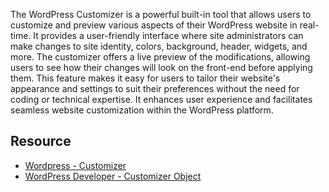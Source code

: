 The WordPress Customizer is a powerful built-in tool that allows users to customize and preview various aspects of their WordPress website in real-time. It provides a user-friendly interface where site administrators can make changes to site identity, colors, background, header, widgets, and more. The customizer offers a live preview of the modifications, allowing users to see how their changes will look on the front-end before applying them. This feature makes it easy for users to tailor their website's appearance and settings to suit their preferences without the need for coding or technical expertise. It enhances user experience and facilitates seamless website customization within the WordPress platform.

## Resource
- [Wordpress - Customizer](https://wordpress.org/documentation/article/customizer/)
- [WordPress Developer - Customizer Object](https://developer.wordpress.org/themes/customize-api/customizer-objects/)